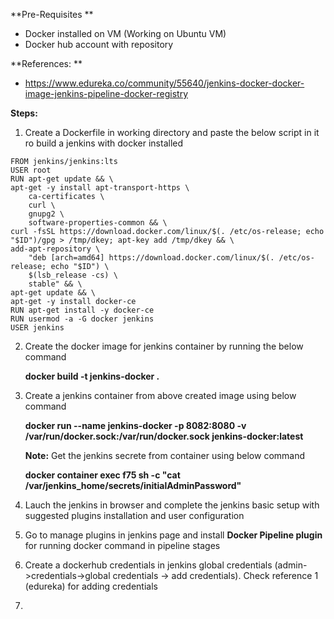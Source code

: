 
**Pre-Requisites **
- Docker installed on VM (Working on Ubuntu VM)
- Docker hub account with repository 

**References: **

- https://www.edureka.co/community/55640/jenkins-docker-docker-image-jenkins-pipeline-docker-registry


**Steps:**

1. Create a Dockerfile in working directory and paste the below script in it ro build a jenkins with docker installed

```
FROM jenkins/jenkins:lts
USER root
RUN apt-get update && \
apt-get -y install apt-transport-https \
    ca-certificates \
    curl \
    gnupg2 \
    software-properties-common && \
curl -fsSL https://download.docker.com/linux/$(. /etc/os-release; echo "$ID")/gpg > /tmp/dkey; apt-key add /tmp/dkey && \
add-apt-repository \
    "deb [arch=amd64] https://download.docker.com/linux/$(. /etc/os-release; echo "$ID") \
    $(lsb_release -cs) \
    stable" && \
apt-get update && \
apt-get -y install docker-ce
RUN apt-get install -y docker-ce
RUN usermod -a -G docker jenkins
USER jenkins
```

2. Create the docker image for jenkins container by running the below command

    **docker build -t jenkins-docker .**

3. Create a jenkins container from above created image using below command

    **docker run --name jenkins-docker -p 8082:8080 -v /var/run/docker.sock:/var/run/docker.sock jenkins-docker:latest**

    **Note:** Get the jenkins secrete from container using below command

    **docker container exec f75 sh -c "cat /var/jenkins_home/secrets/initialAdminPassword"**
    
4. Lauch the jenkins in browser and complete the jenkins basic setup with suggested plugins installation and user configuration

5. Go to manage plugins in jenkins page and install **Docker Pipeline plugin** for running docker command in pipeline stages

6. Create a dockerhub credentials in jenkins global credentials (admin->credentials->global credentials -> add credentials). Check reference 1 (edureka) for adding credentials

7. 


